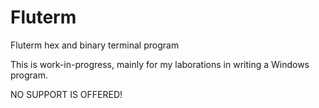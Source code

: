 # Fluterm
Fluterm hex and binary terminal program

This is work-in-progress, mainly for my laborations in writing a Windows program.

NO SUPPORT IS OFFERED!
